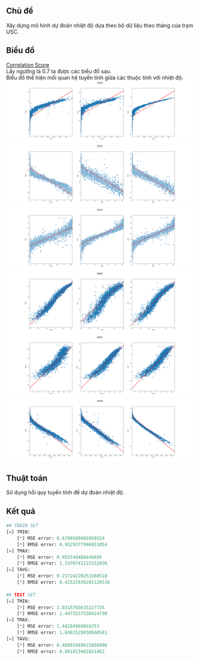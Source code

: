 ## Chủ đề
Xây dựng mô hình dự đoán nhiệt độ dựa theo bộ dữ liệu theo tháng của trạm USC. 

## Biểu đồ
[Correlation Score](correlation.csv)  
Lấy ngưỡng là 0.7 ta được các biểu đồ sau.  
Biểu đồ thể hiện mối quan hệ tuyến tính giữa các thuộc tính với nhiệt độ.
![CLDD](img/CLDD.png)
![DT32](img/DT32.png)
![DX70](img/DX70.png)
![EMNT](img/EMNT.png)
![EMXT](img/EMXT.png)
![HTDD](img/HTDD.png)

## Thuật toán
Sử dụng hồi quy tuyến tính để dự đoán nhiệt độ.

## Kết quả
```python
## TRAIN SET
[=] TMIN:
	[*] MSE error: 0.6780580866958524
	[*] RMSE error: 0.9529377996951054
[=] TMAX:
	[*] MSE error: 0.955749488446695
	[*] RMSE error: 1.3370741115152036
[=] TAVG:
	[*] MSE error: 0.23724220251560518
	[*] RMSE error: 0.42522936281120516

## TEST SET
[=] TMIN:
	[*] MSE error: 1.0315703635227735
	[*] RMSE error: 1.4473537530424798
[=] TMAX:
	[*] MSE error: 1.44284969016253
	[*] RMSE error: 1.8482529830560581
[=] TAVG:
	[*] MSE error: 0.48001949615866096
	[*] RMSE error: 0.801823461651462
```